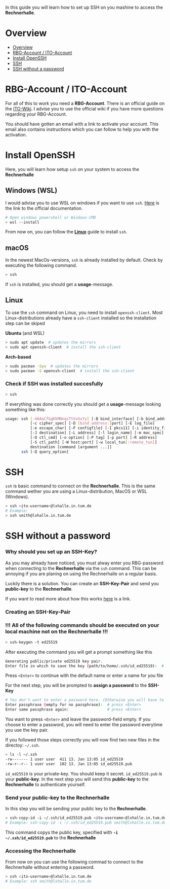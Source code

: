 In this guide you will learn how to set up SSH on you mashine to access the **Rechnerhalle**.

# Overview

- [Overview](#overview)
- [RBG-Account / ITO-Account](#rbg-account--ito-account)
- [Install OpenSSH](#install-openssh)
- [SSH](#ssh)
- [SSH without a password](#ssh-without-a-password)

# RBG-Account / ITO-Account

For all of this to work you need a **RBG-Account**. There is an official guide on the [ITO-Wiki](https://www.cit.tum.de/ito/fuer-studierende/fuer-neue/). I advise you to use the official wiki if you have more questions regarding your RBG-Account.

You should have gotten an email with a link to activate your account. This email also contains instructions which you can follow to help you with the activation.

# Install OpenSSH

Here, you will learn how setup `ssh` on your system to access the **Rechnerhalle**

## Windows (WSL)

I would advise you to use WSL on windows if you want to use `ssh`.
[Here](https://learn.microsoft.com/en-us/windows/wsl/install) is the link to the official documentation.

```sh
# Open windows powershell or Windows-CMD
> wsl --install
```

From now on, you can follow the [**Linux**](#linux) guide to install `ssh`.

## macOS

In the newest MacOs-versions, `ssh` is already installed by default.
Check by executing the following command.

```sh
> ssh
```

If `ssh` is installed, you should get a **usage**-message.

## Linux

To use the `ssh` command on Linux, you need to install `openssh-client`. Most Linux-distributions already have a `ssh-client` installed so the installation step can be skiped

**Ubuntu** (and WSL)

```sh
> sudo apt update  # updates the mirrors 
> sudo apt openssh-client  # install the ssh-client
```

**Arch-based**

```sh
> sudo pacman -Syu  # updates the mirrors 
> sudo pacman -S openssh-client  # install the ssh-client
```

### Check if SSH was installed succesfully

```sh
> ssh
```

If everything was done correctly you should get a **usage**-message looking something like this:

```sh
usage: ssh [-46AaCfGgKkMNnqsTtVvXxYy] [-B bind_interface] [-b bind_address]
           [-c cipher_spec] [-D [bind_address:]port] [-E log_file]
           [-e escape_char] [-F configfile] [-I pkcs11] [-i identity_file]
           [-J destination] [-L address] [-l login_name] [-m mac_spec]
           [-O ctl_cmd] [-o option] [-P tag] [-p port] [-R address]
           [-S ctl_path] [-W host:port] [-w local_tun[:remote_tun]]
           destination [command [argument ...]]
       ssh [-Q query_option]

```

# SSH

`ssh` is basic command to connect on the **Rechnerhalle**. This is the same command wether you are using a Linux-distribution, MacOS or WSL (Windows).

```sh
> ssh <ito-username>@lxhalle.in.tum.de
# Example:
> ssh smith@lxhalle.in.tum.de
```

# SSH without a password

### Why should you set up an SSH-Key?

As you may already have noticed, you must alway enter you RBG-password when connecting to the **Rechnerhalle** via the `ssh` command. This can be annoying if you are planing on using the Rechnerhalle on a regular basis.

Luckily there is a solution. You can create an **SSH-Key-Pair** and send you **public-key** to the **Rechnerhalle**.

If you want to read more about how this works [here](https://www.ssh.com/academy/ssh/public-key-authentication) is a link.



### Creating an SSH-Key-Pair
### !!! All of the following commands should be executed on your local machine not on the Rechnerhalle !!!
```sh
> ssh-keygen -t ed25519
```

After executing the command you will get a prompt something like this

```sh
Generating public/private ed25519 key pair.
Enter file in which to save the key (path/to/home/.ssh/id_ed25519):  # press <Enter>
```

Press `<Enter>` to continue with the default name or enter a name for you file

For the next step, you will be prompted to **assign a password** to the **SSH-Key**

```sh
# You don't want to enter a password here. (Otherwise you will have to enter you password everytime you use ssh)
Enter passphrase (empty for no passphrase):  # press <Enter>
Enter same passphrase again:                 # press <Enter>
```

You want to press `<Enter>` and leave the password-field empty. If you choose to enter a password, you will need to enter the password everytime you use the key pair.

If you followed those steps correctly you will now find two new files in the directoy: `~/.ssh`.

```sh
> ls -l ~/.ssh
-rw------- 1 user user  411 13. Jan 13:05 id_ed25519
-rw-r--r-- 1 user user  102 13. Jan 13:05 id_ed25519.pub
```

`id_ed25519` is your private-key. You should keep it secret. `id_ed25519.pub` is your **public-key**. In the next step you will send this **public-key** to the **Rechnerhalle** to authenticate yourself.

### Send your public-key to the Rechnerhalle

In this step you will be sending your public key to the **Rechnerhalle**.

```sh
> ssh-copy-id -i ~/.ssh/id_ed25519.pub <ito-username>@lxhalle.in.tum.de 
# Example: ssh-copy-id -i ~/.ssh/id_ed25519.pub smith@lxhalle.in.tum.de
```

This command copys the public key, specified with **`-i ~/.ssh/id_ed25519.pub`** to the **Rechnerhalle**

### Accessing the Rechnerhalle

From now on you can use the following commad to connect to the Rechnerhalle without entering a password.

```sh
> ssh <ito-username>@lxhalle.in.tum.de
# Example: ssh smith@lxhalle.in.tum.de
```
